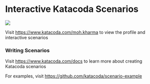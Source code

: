 # Interactive Katacoda Scenarios

[![](http://shields.katacoda.com/katacoda/moh.kharma/count.svg)](https://www.katacoda.com/moh.kharma "Get your profile on Katacoda.com")

Visit https://www.katacoda.com/moh.kharma to view the profile and interactive scenarios

### Writing Scenarios
Visit https://www.katacoda.com/docs to learn more about creating Katacoda scenarios

For examples, visit https://github.com/katacoda/scenario-example
